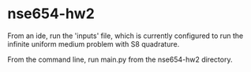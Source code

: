 # nse654-hw2

From an ide, run the 'inputs' file, which is currently configured to run the infinite uniform medium problem with S8 quadrature. 

From the command line, run main.py from the nse654-hw2 directory.
